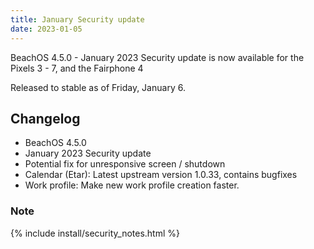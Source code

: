 ```yaml
---
title: January Security update
date: 2023-01-05
---
```


BeachOS 4.5.0 - January 2023 Security update is now available for the Pixels 3 - 7, and the Fairphone 4

Released to stable as of Friday, January 6.

## Changelog
* BeachOS 4.5.0
* January 2023 Security update
* Potential fix for unresponsive screen / shutdown
* Calendar (Etar): Latest upstream version 1.0.33, contains bugfixes
* Work profile: Make new work profile creation faster.

### Note

{% include install/security_notes.html %}
